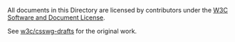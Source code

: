 All documents in this Directory are licensed by contributors
under the 
[W3C Software and Document License](https://www.w3.org/Consortium/Legal/copyright-software).

See [w3c/csswg-drafts](https://github.com/w3c/csswg-drafts) for the original work.
